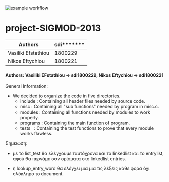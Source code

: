 ![example workflow](https://github.com/vasiliki2000/project-SIGMOD-2013/actions/workflows/c.yml/badge.svg)
# project-SIGMOD-2013

 |Authors|sdi*******|
 |-------|----------|
 |Vasiliki Efstathiou|1800229|
 |Nikos Eftychiou|1800221|


 
 #### Authors: Vasiliki EFstathiou -> sdi1800229, Nikos Eftychiou -> sdi1800221

General Information:

- We decided to organize the code in five directories. 
  - include  : Containing all header files needed by source code.
  - misc     : Containing all "sub functions" needed by program in misc.c.
  - modules  : Containing all functions needed by modules to work properly.
  - programs : Containing the main function of program.
  - tests &nbsp;    : Containing the test functions to prove that every module works flawless.
    




Σημειωση: 
- με το list_test θα ελέγχουμε ταυτόχρονα και το linkedlist και το entrylist, αφού θα περνάμε σαν ορίσματα στο linkedlist entries.

- η lookup_entry_word θα ελέγχει μια μια τις λέξεις κάθε φορα όχι ολόκληρο το document.


